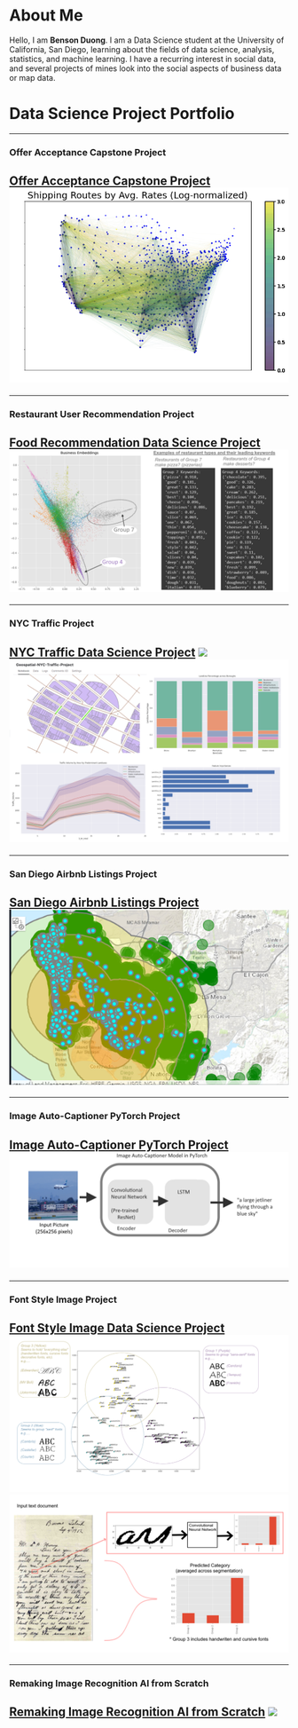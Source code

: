# About Me

Hello, I am **Benson Duong**. I am a Data Science student at the University of California, San Diego, learning about the fields of data science, analysis, statistics, and machine learning. I have a recurring interest in social data, and several projects of mines look into the social aspects of business data or map data.

# Data Science Project Portfolio

---
### Offer Acceptance Capstone Project
[Offer Acceptance Capstone Project](capstoneproject.md)
<img src="images/images_dsc180/image4.png?raw=true"/>
---

---
### Restaurant User Recommendation Project
[Food Recommendation Data Science Project](food_recommendation.md)
<img src="images/images_food_recommendation/keywords_business.png?raw=true"/>
---

---
### NYC Traffic Project
[NYC Traffic Data Science Project](nyc_traffic_project.md)
<img src="images/leaflet_gif.gif?raw=true"/>
<img src="images/traffic_data.png?raw=true"/>
---


---
### San Diego Airbnb Listings Project
[San Diego Airbnb Listings Project](airbnb_sd.md)
<img src="images/images_airbnb_sd/sd_airbnb_cover_img.png?raw=true"/>
---

---
### Image Auto-Captioner PyTorch Project
[Image Auto-Captioner PyTorch Project](cse151b.md)
<img src="images/images_cse151b/image_autocaptioner.png">
---

---
### Font Style Image Project
[Font Style Image Data Science Project](typography.md)
<img src="images/fonts.png?raw=true"/>
<img src="images/convfont.png?raw=true"/>
---


---
### Remaking Image Recognition AI from Scratch
[Remaking Image Recognition AI from Scratch](homemadetf.md)
<img src="images/images_HomemadeTF/bootlegCNN_demo_gif.gif"/>
---
